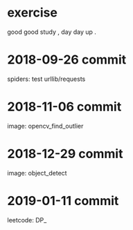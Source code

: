 # exercise
good good study , day day up .


# 

# 2018-09-26 commit
spiders: test urllib/requests


# 2018-11-06 commit
image: opencv_find_outlier


# 2018-12-29 commit
image: object_detect


# 2019-01-11 commit
leetcode: DP_


